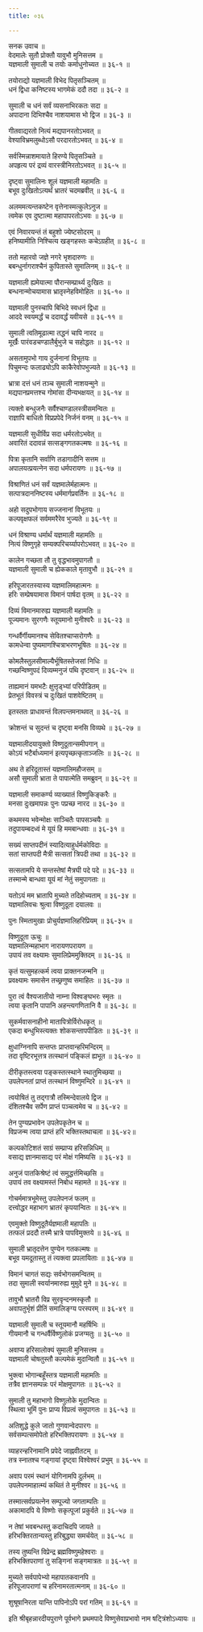 ```yaml
---
title: ०३६

---
```

सनक उवाच ॥  
वेदमालेः सुतौ प्रोक्तौ यावुभौ मुनिसत्तम ॥  
यज्ञमाली सुमाली च तयोः कर्माधुनोच्यत ॥ ३६-१ ॥  
  
तयोराद्यो यज्ञमाली विभेद पितृसञ्चितम् ॥  
धनं द्विधा कनिष्टस्य भागमेकं ददौ तदा ॥ ३६-२ ॥  
  
सुमाली च धनं सर्वं व्यसनाभिरकतः सदा ॥  
अपादाना दिभिश्चैव नाशयामास भो द्विज ॥ ३६-३ ॥  
  
गीतवाद्यरतो नित्यं मद्यपानरतोऽभवत् ॥  
वेश्याविभ्रमलुब्धोऽसौ परदारतोऽभवत् ॥ ३६-४ ॥  
  
सर्वस्मिन्नाशमायाते हिरण्ये पितृसञ्चिते ॥  
अपहृत्य परं द्रव्यं वारस्त्रीनिरतोऽभवत् ॥ ३६-५ ॥  
  
दृष्ट्वा सुमालिनः शूलं यज्ञमाली महामतिः ॥  
बभूव दुःखितोऽत्यर्थं भ्रातरं चदमब्रवीत् ॥ ३६-६ ॥  
  
अलममत्यन्तकष्टेन वृत्तेनास्मत्कुलेऽनुज ॥  
त्वमेक एव दुष्टात्मा महापापरतोऽभवः ॥ ३६-७ ॥  
  
एवं निवारयन्तं तं बहुशो ज्येष्टसोदरम् ॥  
हनिष्यामीति निश्चित्य खङ्गहस्तः कचेऽग्रहीत् ॥ ३६-८ ॥  
  
ततो महारवो जज्ञे नगरे भृशदारुणः ॥  
बबन्धुर्नागराश्चैनं कुपितास्ते सुमालिनम् ॥ ३६-९ ॥  
  
यज्ञमाली ह्यमेयात्मा पौरान्सम्प्रार्थ्य दुःखितः ॥  
बन्धनान्मोचयामास भ्रातृस्नेहविमोहितः ॥ ३६-१० ॥  
  
यज्ञमाली पुनस्चापि बिभिदे स्वधनं द्विधा ॥  
आददे स्वयमर्द्धं च ददावर्द्धं यवीयसे ॥ ३६-११ ॥  
  
सुमाली त्वतिमूढात्मा तद्धनं चापि नारद ॥  
मूर्खैः पारंवडचण्डालैर्बुभुजे च सहोद्धतः ॥ ३६-१२ ॥  
  
असतामुपभो गाय दुर्जनानां विभूतयः ॥  
पिचुमन्दः फलाढ्योऽपि काकैरेवोपभुज्यते ॥ ३६-१३ ॥  
  
भ्रात्रा दत्तं धनं तञ्च सुमाली नाशयन्मुने ॥  
मद्यपानप्रमत्तश्च गोमांसा दीन्यभक्षयत् ॥ ३६-१४ ॥  
  
त्यक्तो बन्धुजनैः सर्वैश्चाण्डालस्त्रीसमन्वितः ॥  
राज्ञापि बाधितो विप्रप्रपेदे निर्जनं वनम् ॥ ३६-१५ ॥  
  
यज्ञमाली सुधीर्विप्र सदा धर्मरतोऽभवेत् ॥  
अवारितं ददावन्नं सत्सङ्गगतकल्मषः ॥ ३६-१६ ॥  
  
पित्रा कृतानि सर्वाणि तडागादीनि सत्तम ॥  
अपालयत्प्रयत्नेन सदा धर्मपरायणः ॥ ३६-१७ ॥  
  
विश्राणितं धनं सर्वं यज्ञमालेर्महात्मनः ॥  
सत्पात्रदाननिष्टस्य धर्ममार्गप्रवर्तिनः ॥ ३६-१८ ॥  
  
अहो सदुपभोगाय सज्जनानां विभूतयः ॥  
कल्पवृक्षफलं सर्वममरैरेव भुज्यते ॥ ३६-१९ ॥  
  
धनं विश्राण्य धर्मार्थं यज्ञमाली महामतिः ॥  
नित्यं विष्णुगृहे सम्यक्परिचर्य्यापरोऽभवत् ॥ ३६-२० ॥  
  
कालेन गच्छता तौ तु वृद्धभावमुपागतौ ॥  
यज्ञमाली सुमाली च ह्येककाले मृतावुभौ ॥ ३६-२१ ॥  
  
हरिपूजारतस्यास्य यज्ञमालिमहात्मनः ॥  
हरिः सम्प्रेषयामास विमानं पार्षदा वृतम् ॥ ३६-२२ ॥  
  
दिव्यं विमानमारुह्य यज्ञमाली महामतिः ॥  
पूज्यमानः सुरगणैः स्तूयमानो मुनीश्वरैः ॥ ३६-२३ ॥  
  
गन्धर्वैर्गीयमानश्च सेवितश्चाप्सरोगणैः ॥  
कामधेन्वा पुष्यमाणश्चित्राभरणभूषितः ॥ ३६-२४ ॥  
  
कोमलैस्तुलसीमाल्यैर्भूषितस्तेजसां निधिः ॥  
गच्छन्विष्णुपदं दिव्यम्मनुजं पथि दृष्टवान् ॥ ३६-२५ ॥  
  
ताह्यमानं यमभटैः क्षुत्तृड्भ्यां परिपीडितम् ॥  
प्रेतभूतं विवस्त्रं च दुःखितं पाशवेष्टितम् ॥  
  
इतस्ततः प्राधावन्तं विलपन्तमनाथवत् ॥ ३६-२६ ॥  
  
क्रोशन्तं च सुदन्तं च दृष्ट्वा मनसि विव्यथे ॥ ३६-२७ ॥  
  
यज्ञमालीदयायुक्तो विष्णुदूतान्समीपगान् ॥  
कोऽयं भटैर्बाध्यमानं इत्यपृच्छत्कृताञ्जलिः ॥ ३६-२८ ॥  
  
अथ ते हरिदूतास्तं यज्ञमालिमहौजसम् ॥  
असौ सुमाली भ्राता ते पापात्मेति समब्रुवन् ॥ ३६-२९ ॥  
  
यज्ञमाली समाकर्ण्य व्याख्यातं विष्णुकिङ्करैः ॥  
मनसा दुःखमापन्नः पुनः पप्रच्छ नारद ॥ ३६-३० ॥  
  
कथमस्य भवेन्मोक्षः साञ्चितैः पापसञ्चयैः ॥  
तदुपायम्बदध्वं मे यूयं हि ममबान्धवाः ॥ ३६-३१ ॥  
  
सख्यं साप्तपदीनं स्यादित्याहुर्धर्मकोविदाः ॥  
सतां साप्तपदी मैत्री सत्सतां त्रिपदी तथा ॥ ३६-३२ ॥  
  
सत्सतामपि ये सन्तस्तेषां मैत्रघी पदे पदे ॥ ३६-३३ ॥  
तस्मान्मे बान्धवा यूयं मां नेतुं समुपागताः ॥  
  
यतोऽयं मम भ्रातापि मुच्यते तदिहोच्यताम् ॥ ३६-३४ ॥  
यज्ञमालिवचः श्रुत्वा विष्णुदूता दयालवः ॥  
  
पुनः स्मितामुखाः प्रोचुर्यज्ञमालिहरिप्रियम् ॥ ३६-३५ ॥  
  
विष्णुदूता ऊचुः ॥  
यज्ञमालिन्महाभाग नारायणपरायण ॥  
उपायं तव वक्ष्यामः सुमालिप्रेममुक्तिदम् ॥ ३६-३६ ॥  
  
कृतं यत्सुमहत्कर्म त्वया प्राक्तनजन्मनि ॥  
प्रवक्ष्यामः समासेन तच्छ्रणुष्व समाहितः ॥ ३६-३७ ॥  
  
पुरा त्वं वैश्यजातीयो नाम्ना विश्वङ्घभरः स्मृतः ॥  
त्वया कृतानि पापानि अहन्त्यगणितानि वै ॥ ३६-३८ ॥  
  
सुकर्मवासनाहीनो मातापित्रोर्विरोधकृत् ॥  
एकदा बन्धुभिस्त्यक्तः शोकसन्तापपीडितः ॥ ३६-३९ ॥  
  
क्षुधाग्निनापि सन्तप्तः प्राप्तवान्हरिमन्दिरम् ॥  
तदा वृष्टिरभूत्तत्र तत्स्थानं पङ्किलं ह्यभूत ॥ ३६-४० ॥  
  
दीरीकृतस्त्वया पङ्कस्तत्स्थाने स्थातुमिच्छया ॥  
उपलेपनतां प्राप्तं तत्स्थानं विष्णुमन्दिरे ॥ ३६-४१ ॥  
  
त्वयोषितं तु तद्गात्रौ तस्मिन्देवालये द्विज ॥  
दंशितश्चैव सर्पेण प्राप्तं पञ्चत्वमेव च ॥ ३६-४२ ॥  
  
तेन पुण्यप्रभावेन उपलेपकृतेन च ॥  
विप्रजन्म त्वया प्राप्तं हरि भक्तिस्तथाचला ॥ ३६-४२॥  
  
कल्पकोटिशतं साग्रं सम्प्राप्य हरिसन्निधिम् ॥  
वसाद्य ज्ञानमासाद्य परं मोक्षं गमिष्यसि ॥ ३६-४३ ॥  
  
अनुजं पातकिश्रेष्टं त्वं समुद्धर्त्तमिच्छसि ॥  
उपायं तव वक्ष्यामस्तं निबोध महामते ॥ ३६-४४ ॥  
  
गोचर्ममात्रभूमेस्तु उपलेपनजं फलम् ॥  
दत्त्वोद्धर महाभाग भ्रातरं कृपयान्वितः ॥ ३६-४५ ॥  
  
एवमुक्तो विष्णुदूतैर्यज्ञमाली महापतिः ॥  
तत्फलं प्रददौ तस्मै भ्रात्रे पापविमुक्तये ॥ ३६-४६ ॥  
  
सुमाली भ्रातृदत्तेन पुण्येन गतकल्मषः ॥  
बभूव यमदूतास्तु तं त्यक्त्वा प्रपलायिताः ॥ ३६-४७ ॥  
  
विमानं चागतं सद्यः सर्वभोगसमन्वितम् ॥  
तदा सुमाली स्वर्यानमारुह्य मुमुदे मुने ॥ ३६-४८ ॥  
  
तावुभौ भ्रातरौ विप्र सुरवृन्दनमस्कृतौ ॥  
अवापतुर्भृशं प्रीतिं समालिङ्ग्य परस्परम् ॥ ३६-४९ ॥  
  
यज्ञमाली सुमाली च स्तूयमानौ महर्षिभिः ॥  
गीयमानौ च गन्धर्वैर्विष्णुलोकं प्रजग्मतुः ॥ ३६-५० ॥  
  
अवाप्य हरिसालोक्यं सुमाली मुनिसत्तम ॥  
यज्ञमाली चोषतुस्तौ कल्पमेकं मुदान्वितौ ॥ ३६-५१ ॥  
  
भुक्त्वा भोगान्बहूँस्तत्र यज्ञमाली महामतिः ॥  
तत्रैव ज्ञानसम्पन्नः परं मोक्षमुपागतः ॥ ३६-५२ ॥  
  
सुमाली तु महाभागो विष्णुलोके मुदान्वितः ॥  
स्थित्वा भूमिं पुनः प्राप्य विप्रत्वं समुपागतः ॥ ३६-५३ ॥  
  
अतिशुद्धे कुले जातो गुणवान्वेदपारगः ॥  
सर्वसम्पत्समोपेतो हरिभक्तिपरायणः ॥ ३६-५४ ॥  
  
व्याहरन्हरिनामानि प्रपेदे जाह्नवीतटम् ॥  
तत्र स्नातश्च गङ्गायां दृष्ट्वा विश्वेश्वरं प्रभुम् ॥ ३६-५५ ॥  
  
अवाप परमं स्थानं योगिनामपि दुर्लभम् ॥  
उपलेपनमाहात्म्यं कथितं ते मुनीश्वर ॥ ३६-५६ ॥  
  
तस्मात्सर्वप्रयत्नेन सम्पूज्यो जगताम्पतिः ॥  
अकामादपि ये विष्णोः सकृत्पूजां प्रकुर्वते ॥ ३६-५७ ॥  
  
न तेषां भवबन्धस्तु कदाचिदपि जायते ॥  
हरिभक्तिरतान्यस्तु हरिबुद्ध्या समर्चयेत् ॥ ३६-५८ ॥  
  
तस्य तुष्यन्ति विप्रेन्द्र ब्रह्मविष्णुमहेश्वराः ॥  
हरिभक्तिपराणां तु सङ्गिनां सङ्गमात्रतः ॥ ३६-५९ ॥  
  
मुच्यते सर्वपापेभ्यो महापातकवानपि ॥  
हरिपूजापराणां च हरिनामरतात्मनाम् ॥ ३६-६० ॥  
  
शुश्रूषानिरता यान्ति पापिनोऽपि परां गतिम् ॥ ३६-६१ ॥  
  
इति श्रीबृहन्नारदीयपुराणे पूर्वभागे प्रथमपादे विष्णुसेवाप्रभावो नाम षट्त्रिंशोऽध्यायः ॥